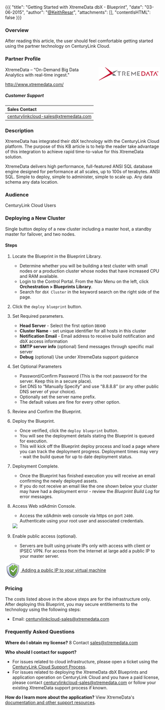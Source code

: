 {{{
  "title": "Getting Started with XtremeData dbX - Blueprint",
  "date": "03-06-2015",
  "author": "<a href='https://twitter.com/KeithResar'>@KeithResar</a>",
  "attachments": [],
  "contentIsHTML": false
}}}

### Overview
After reading this article, the user should feel comfortable getting started using the partner technology on CenturyLink Cloud.

### Partner Profile
<img src="../../images/xtremedata/xtremelog_wht.png" style="max-width:200px;border:0;float:right;">

XtremeData – “On-Demand Big Data Analytics with real-time ingest."

http://www.xtremedata.com/

##### Customer Support

|Sales Contact |
|:- |
|centurylinkcloud-sales@xtremedata.com |

### Description
XtremeData has integrated their dbX technology with the CenturyLink Cloud platform. The purpose of this KB article is to help the reader take advantage of this integration to achieve rapid time-to-value for this XtremeData solution.

XtremeData delivers high performance, full-featured ANSI SQL database engine designed for performance at all scales, up to 100s of terabytes. ANSI SQL. Simple to deploy, simple to administer, simple to scale up. Any data schema any data location.

### Audience
CenturyLink Cloud Users

### Deploying a New Cluster
Single button deploy of a new cluster including a master host, a standby master for failover, and two nodes.

#### Steps
1. Locate the Blueprint in the Blueprint Library.
   * Determine whether you will be building a test cluster with small nodes or a production cluster whose nodes that have increased CPU and RAM available.
   * Login to the Control Portal. From the Nav Menu on the left, click **Orchestration > Blueprints Library**.
   * Search for `dbX Cluster` in the keyword search on the right side of the page.

2. Click the `deploy blueprint` button.

3. Set Required parameters.
   * **Head Server** - Select the first option `DBXHD`
   * **Cluster Name** - set unique identifier for all hosts in this cluster
   * **Notification Email** - Email address to receive build notification and dbX access information
   * **SMTP server info** (optional) Send messages through specific mail server
   * **Debug** (optional) Use under XtremeData support guidance

4. Set Optional Parameters
   * Password/Confirm Password (This is the root password for the server. Keep this in a secure place).
   * Set DNS to “Manually Specify” and use “8.8.8.8” (or any other public DNS server of your choice).
   * Optionally set the server name prefix.
   * The default values are fine for every other option.

5. Review and Confirm the Blueprint.

6. Deploy the Blueprint.
   * Once verified, click the `deploy blueprint` button.
   * You will see the deployment details stating the Blueprint is queued for execution.
   * This will kick off the Blueprint deploy process and load a page where you can track the deployment progress. Deployment times may very - wait the build queue for up to date deployment status.

7. Deployment Complete.
   * Once the Blueprint has finished execution you will receive an email confirming the newly deployed assets.
   * If you do not receive an email like the one shown below your cluster may have had a deployment error - review the *Blueprint Build Log* for error messages.

8. Access Web xdAdmin Console.
   * Access the xdAdmin web console via https on port `2400`. Authenticate using your root user and associated credentials.
   <img src="../../images/xtremedata/web_gui_screenshot.png" style="border:0;">

9. Enable public access (optional).
   * Servers are built using private IPs only with access with client or IPSEC VPN. For access from the Internet at large add a public IP to your master server.

  <a href="../../Network/CenturyLink Cloud/how-to-add-public-ip-to-virtual-machine.md">
    <img style="border:0;width:50px;vertical-align:middle;" src="../../images/shared_assets/fw_icon.png">
    Adding a public IP to your virtual machine
  </a>

### Pricing
The costs listed above in the above steps are for the infrastructure only. After deploying this Blueprint, you may secure entitlements to the technology using the following steps:
* Email: centurylinkcloud-sales@xtremedata.com

### Frequently Asked Questions
**Where do I obtain my license?**
8 Contact sales@xtremedata.com

**Who should I contact for support?**
* For issues related to cloud infrastructure, please open a ticket using the [CenturyLink Cloud Support Process](../../Support/how-do-i-report-a-support-issue.md).
* For issues related to deploying the XtremeData dbX Blueprints and application operation on CenturyLink Cloud and you have a paid license, please contact centurylinkcloud-sales@xtremedata.com or follow your existing XtremeData support process if known.

**How do I learn more about the application?**
View XtremeData's [documentation and other support resources](http://www.xtremedata.com/support).

